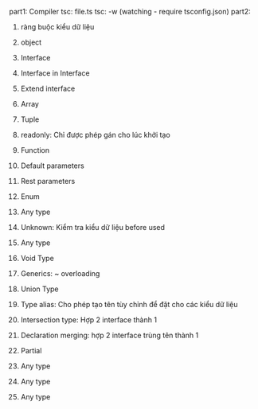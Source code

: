 part1: Compiler
tsc: file.ts
tsc: -w (watching - require tsconfig.json)
part2:

1. ràng buộc kiểu dữ liệu
2. object
3. Interface
4. Interface in Interface
5. Extend interface
6. Array
7. Tuple
8. readonly: Chỉ được phép gán cho lúc khởi tạo
9. Function
10. Default parameters
11. Rest parameters
12. Enum
13. Any type
14. Unknown: Kiểm tra kiểu dữ liệu before used
15. Any type
16. Void Type
17. Generics: ~ overloading
18. Union Type
19. Type alias: Cho phép tạo tên tùy chỉnh để đặt cho các kiểu dữ liệu
20. Intersection type: Hợp 2 interface thành 1
21. Declaration merging: hợp 2 interface trùng tên thành 1
22. Partial<Type>

23. Any type
24. Any type

25. Any type
